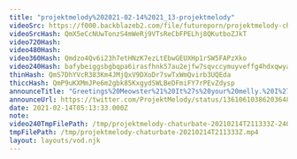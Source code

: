 ```yaml
---
title: "projektmelody%202021-02-14%2021_13-projektmelody"
videoSrc: https://f000.backblazeb2.com/file/futureporn/projektmelody-chaturbate-2021-02-14.mp4
videoSrcHash: QmX5eCcNUwTonzS4mWeRj9VTsReCbFPELhj8QKutboZJkT
video720Hash: 
video480Hash: 
video360Hash: Qmdzo4Qv6i23h7etHNzK7ezLtEbwGEUXHp1rSW5FAPzXko
video240Hash: bafybeiggsbgbqpa6irasfhnk57au2ejfw7sqvccymuyveffg4hdxqwyawy?filename=projektmelody-chaturbate-20210214T211333Z-240p.mp4
thinHash: QmS7DhYVcR383Km4JMjQxV9DXoDr7swTxWmQvirb3UQEda
thiccHash: QmP9uKXMmJPe6m2gbk85KxgydSWLBeDFmiFY7rPEvZdysp
announceTitle: "Greetings%20Meowster%21%20It%27s%20your%20melly.%20I%27ve%20been%20a%20little%20naughty%20and%20I%20think%20I%20deserve%20holiday%20spankings%2C%20don%27t%20you%3F%F0%9F%92%95"
announceUrl: https://twitter.com/ProjektMelody/status/1361061038620364812
date: 2021-02-14T05:13:33.000Z
note: 
video240TmpFilePath: /tmp/projektmelody-chaturbate-20210214T211333Z-240p.mp4
tmpFilePath: /tmp/projektmelody-chaturbate-20210214T211333Z.mp4
layout: layouts/vod.njk
---
```

